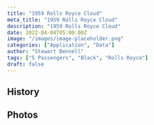```yaml
---
title: "1959 Rolls Royce Cloud"
meta_title: "1959 Rolls Royce Cloud"
description: "1959 Rolls Royce Cloud"
date: 2022-04-04T05:00:00Z
image: "/images/image-placeholder.png"
categories: ["Application", "Data"]
author: "Stewart Bennell"
tags: ["5 Passengers", "Black", "Rolls Royce"]
draft: false
---
```

## History

## Photos
